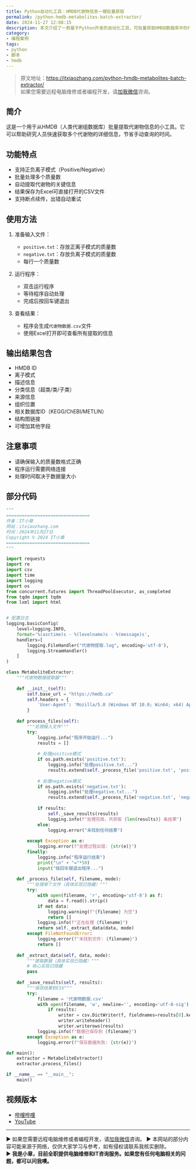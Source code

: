 ```yaml
---
title: Python自动化工具：HMDB代谢物信息一键批量获取
permalink: /python-hmdb-metabolites-batch-extractor/
date: 2024-11-27 12:08:15
description: 本文介绍了一款基于Python开发的自动化工具，可批量获取HMDB数据库中的代谢物信息，支持正负离子模式，提高科研效率。
category:
- 编程案例
tags:
- python
- 脚本
- hmdb
---
```


> 原文地址：<https://itxiaozhang.com/python-hmdb-metabolites-batch-extractor/>  
> 如果您需要远程电脑维修或者编程开发，请[加我微信](https://itxiaozhang.netlify.app/)咨询。 

## 简介

这是一个用于从HMDB（人类代谢组数据库）批量提取代谢物信息的小工具。它可以帮助研究人员快速获取多个代谢物的详细信息，节省手动查询的时间。

## 功能特点

- 支持正负离子模式（Positive/Negative）
- 批量处理多个质量数
- 自动提取代谢物的关键信息
- 结果保存为Excel可直接打开的CSV文件
- 支持断点续传，出错自动重试

## 使用方法

1. 准备输入文件：
   - `positive.txt`：存放正离子模式的质量数
   - `negative.txt`：存放负离子模式的质量数
   - 每行一个质量数

2. 运行程序：
   - 双击运行程序
   - 等待程序自动处理
   - 完成后按回车键退出

3. 查看结果：
   - 程序会生成`代谢物数据.csv`文件
   - 使用Excel打开即可查看所有提取的信息

## 输出结果包含

- HMDB ID
- 离子模式
- 描述信息
- 分类信息（超类/类/子类）
- 来源信息
- 组织位置
- 相关数据库ID（KEGG/ChEBI/METLIN）
- 结构图链接
- 可增加其他字段

## 注意事项

- 请确保输入的质量数格式正确
- 程序运行需要网络连接
- 处理时间取决于数据量大小

## 部分代码

```python
"""
================================
作者：IT小章
网站：itxiaozhang.com
时间：2024年11月27日
Copyright © 2024 IT小章
================================
"""

import requests
import re
import csv
import time
import logging
import os
from concurrent.futures import ThreadPoolExecutor, as_completed
from tqdm import tqdm
from lxml import html


# 配置日志
logging.basicConfig(
    level=logging.INFO,
    format='%(asctime)s - %(levelname)s - %(message)s',
    handlers=[
        logging.FileHandler("代谢物提取.log", encoding='utf-8'),
        logging.StreamHandler()
    ]
)

class MetaboliteExtractor:
    """代谢物数据提取器"""
    
    def __init__(self):
        self.base_url = "https://hmdb.ca"
        self.headers = {
            'User-Agent': 'Mozilla/5.0 (Windows NT 10.0; Win64; x64) AppleWebKit/537.36'
        }
    
    def process_files(self):
        """处理输入文件"""
        try:
            logging.info("程序开始运行...")
            results = []
            
            # 处理positive模式
            if os.path.exists('positive.txt'):
                logging.info("处理positive.txt...")
                results.extend(self._process_file('positive.txt', 'positive'))
            
            # 处理negative模式
            if os.path.exists('negative.txt'):
                logging.info("处理negative.txt...")
                results.extend(self._process_file('negative.txt', 'negative'))
            
            if results:
                self._save_results(results)
                logging.info(f"处理完成，共获取 {len(results)} 条结果")
            else:
                logging.error("未找到任何结果")
                
        except Exception as e:
            logging.error(f"处理过程出错: {str(e)}")
        finally:
            logging.info("程序运行结束")
            print("\n" + "="*50)
            input("按回车键退出程序...")
    
    def _process_file(self, filename, mode):
        """处理单个文件（具体实现已隐藏）"""
        try:
            with open(filename, 'r', encoding='utf-8') as f:
                data = f.read().strip()
            if not data:
                logging.warning(f"{filename} 为空")
                return []
            logging.info(f"正在处理 {filename}")
            return self._extract_data(data, mode)
        except FileNotFoundError:
            logging.error(f"未找到文件: {filename}")
            return []
    
    def _extract_data(self, data, mode):
        """提取数据（具体实现已隐藏）"""
        # 核心实现已隐藏
        pass
    
    def _save_results(self, results):
        """保存结果到CSV"""
        try:
            filename = '代谢物数据.csv'
            with open(filename, 'w', newline='', encoding='utf-8-sig') as f:
                if results:
                    writer = csv.DictWriter(f, fieldnames=results[0].keys())
                    writer.writeheader()
                    writer.writerows(results)
            logging.info(f"数据已保存到 {filename}")
        except Exception as e:
            logging.error(f"保存数据失败: {str(e)}")

def main():
    extractor = MetaboliteExtractor()
    extractor.process_files()

if __name__ == "__main__":
    main()
```

## 视频版本

- [哔哩哔哩](https://www.bilibili.com/video/BV1DsBQYwEC4/)
- [YouTube](https://youtu.be/LWwqvTgxm3o?si=Uqy46agi8KYQpD9H)

---
▶ 如果您需要远程电脑维修或者编程开发，请[加我微信](https://itxiaozhang.netlify.app/)咨询。 
▶ 本网站的部分内容可能来源于网络，仅供大家学习与参考，如有侵权请联系我核实删除。  
▶ **我是小章，目前全职提供电脑维修和IT咨询服务。如果您有任何电脑相关的问题，都可以问我噢。**  
